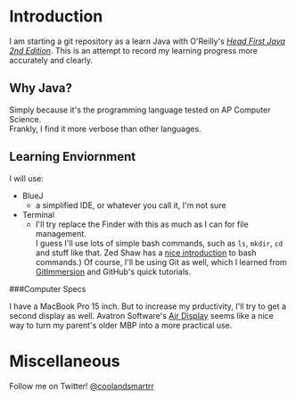 Introduction
============
I am starting a git repository as a learn Java with O'Reilly's _[Head First Java 2nd Edition](http://amzn.com/0596009208)_. This is an attempt to record my learning progress more accurately and clearly.

Why Java?
---------
Simply because it's the programming language tested on AP Computer Science.  
Frankly, I find it more verbose than other languages.

Learning Enviornment
--------------------

I will use:  

* BlueJ
	* a simplified IDE, or whatever you call it, I'm not sure
* Terminal
	* I'll try replace the Finder with this as much as I can for file management.  
	I guess I'll use lots of simple bash commands, such as `ls`, `mkdir`, `cd` and stuff like that. Zed Shaw has a [nice introduction](http://www.learncodethehardway.org/) to bash commands.) Of course, I'll be using Git as well, which I learned from [GitImmersion](http://www.gitimmersion.com/) and GitHub's quick tutorials.

###Computer Specs

I have a MacBook Pro 15 inch. But to increase my prductivity, I'll try to get a second display as well. Avatron Software's [Air Display](http://avatron.com/) seems like a nice way to turn my parent's older MBP into a more practical use.

Miscellaneous
=============

Follow me on Twitter! [@coolandsmartrr](http://www.twitter.com/coolandsmartrr)
